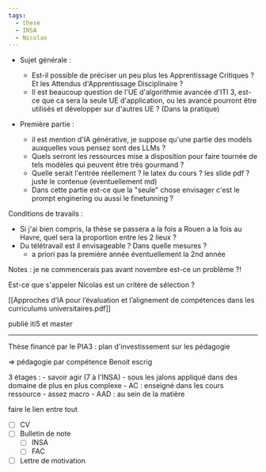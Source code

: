 ```yaml
---
tags:
  - these
  - INSA
  - Nicolas
---
```


- Sujet générale :
	- Est-il possible de préciser un peu plus les Apprentissage Critiques ? Et les Attendus d'Apprentissage Disciplinaire ?
	- Il est beaucoup question de l'UE d'algorithmie avancée d'ITI 3, est-ce que ca sera la seule UE d'application, ou les avancé pourront être utilisés et développer sur d'autres UE ? (Dans la pratique)

- Première partie :
	- il est mention d'IA générative, je suppose qu'une partie des modèls auxquelles vous pensez sont des LLMs ?  
	- Quels serront les ressources mise a disposition pour faire tournée de tels modèles qui peuvent être très gourmand ?
	- Quelle serait l'entrée réellement ? le latex du cours ? les slide pdf ? juste le contenue (eventuellement md)
	- Dans cette partie est-ce que la "seule" chose envisager c'est le prompt enginering ou aussi le finetunning ?

Conditions de travails :
- Si j'ai bien compris, la thèse se passera a la fois a Rouen a la fois au Havre, quel sera la proportion entre les 2 lieux ?  
- Du télétravail est il envisageable ? Dans quelle mesures ?
	-  a priori pas la première année éventuellement la 2nd année

Notes : je ne commencerais pas avant novembre est-ce un problème ?!

Est-ce que s'appeler Nicolas est un critère de sélection ?

[[Approches d’IA pour l’évaluation et l’alignement de compétences dans les curriculums universitaires.pdf]]

publié iti5 et master 

***
Thèse financé par le PIA3 : plan d'investissement sur les pédagogie

=> pédagogie par compétence
Benoit escrig

3 étages :
	- savoir agir (7 à l'INSA)
		- sous les jalons appliqué dans des domaine de plus en plus complexe
	- AC : enseigné dans les cours ressource
		- assez macro
	- AAD : au sein de la matière

faire le lien entre tout

- [ ] CV
- [ ] Bulletin de note
	- [ ] INSA
	- [ ] FAC
- [ ] Lettre de motivation